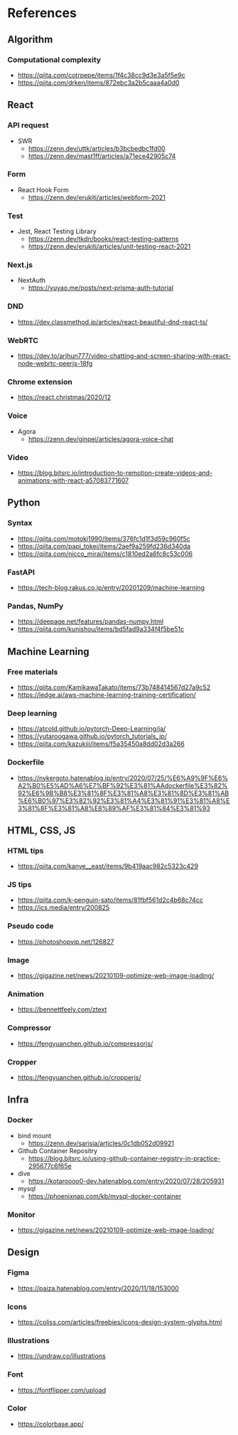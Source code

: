 # References
## Algorithm
### Computational complexity
- https://qiita.com/cotrpepe/items/1f4c38cc9d3e3a5f5e9c
- https://qiita.com/drken/items/872ebc3a2b5caaa4a0d0

## React
### API request
- SWR
  - https://zenn.dev/uttk/articles/b3bcbedbc1fd00
  - https://zenn.dev/mast1ff/articles/a71ece42905c74

### Form
- React Hook Form
  - https://zenn.dev/erukiti/articles/webform-2021

### Test
- Jest, React Testing Library
  - https://zenn.dev/tkdn/books/react-testing-patterns
  - https://zenn.dev/erukiti/articles/unit-testing-react-2021

### Next.js
- NextAuth
  - https://yuyao.me/posts/next-prisma-auth-tutorial

### DND
- https://dev.classmethod.jp/articles/react-beautiful-dnd-react-ts/

### WebRTC
- https://dev.to/arjhun777/video-chatting-and-screen-sharing-with-react-node-webrtc-peerjs-18fg

### Chrome extension
- https://react.christmas/2020/12

### Voice
- Agora
  - https://zenn.dev/ginpei/articles/agora-voice-chat

### Video
- https://blog.bitsrc.io/introduction-to-remotion-create-videos-and-animations-with-react-a57083771607

## Python
### Syntax
- https://qiita.com/motoki1990/items/376fc1d1f3d59c960f5c
- https://qiita.com/papi_tokei/items/2aef9a259fd236d340da
- https://qiita.com/nicco_mirai/items/c1810ed2a6fc8c53c006
<!-- - https://qiita.com/_masa_u/items/b21c493a82e8aba8993f -->

### FastAPI
- https://tech-blog.rakus.co.jp/entry/20201209/machine-learning

### Pandas, NumPy
- https://deepage.net/features/pandas-numpy.html
- https://qiita.com/kunishou/items/bd5fad9a334f4f5be51c

## Machine Learning
### Free materials
- https://qiita.com/KamikawaTakato/items/73b748414567d27a9c52
- https://ledge.ai/aws-machine-learning-training-certification/

### Deep learning
- https://atcold.github.io/pytorch-Deep-Learning/ja/
- https://yutaroogawa.github.io/pytorch_tutorials_jp/
- https://qiita.com/kazukiii/items/f5a35450a8dd02d3a266

### Dockerfile
- https://nykergoto.hatenablog.jp/entry/2020/07/25/%E6%A9%9F%E6%A2%B0%E5%AD%A6%E7%BF%92%E3%81%AAdockerfile%E3%82%92%E6%9B%B8%E3%81%8F%E3%81%A8%E3%81%8D%E3%81%AB%E6%B0%97%E3%82%92%E3%81%A4%E3%81%91%E3%81%A8%E3%81%8F%E3%81%A8%E8%89%AF%E3%81%84%E3%81%93

## HTML, CSS, JS
### HTML tips
- https://qiita.com/kanye__east/items/9b419aac982c5323c429

### JS tips
- https://qiita.com/k-penguin-sato/items/81fbf561d2c4b68c74cc
- https://ics.media/entry/200825

### Pseudo code
- https://photoshopvip.net/126827

### Image
- https://gigazine.net/news/20210109-optimize-web-image-loading/

### Animation
- https://bennettfeely.com/ztext

### Compressor
- https://fengyuanchen.github.io/compressorjs/

### Cropper
- https://fengyuanchen.github.io/cropperjs/

## Infra
### Docker
- bind mount
  - https://zenn.dev/sarisia/articles/0c1db052d09921
- Github Container Repositry
  - https://blog.bitsrc.io/using-github-container-registry-in-practice-295677c6f65e
- dive
  - https://kotaroooo0-dev.hatenablog.com/entry/2020/07/28/205931
- mysql
  - https://phoenixnap.com/kb/mysql-docker-container

### Monitor
- https://gigazine.net/news/20210109-optimize-web-image-loading/

## Design
### Figma
- https://paiza.hatenablog.com/entry/2020/11/18/153000

### Icons
- https://coliss.com/articles/freebies/icons-design-system-glyphs.html

### Illustrations
- https://undraw.co/illustrations

### Font
- https://fontflipper.com/upload

### Color
- https://colorbase.app/
